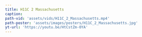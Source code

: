 ```yaml
---
title: H11C 2 Massachusetts
caption:
path-vid: 'assets/vids/H11C_2_Massachusetts.mp4'
path-poster: 'assets/images/posters/H11C_2_Massachusetts.jpg'
yt-url: 'https://youtu.be/HtCstZm-0YA'
---
```

